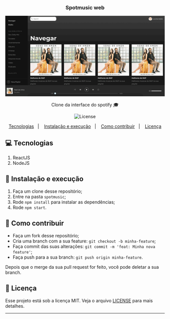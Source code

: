 <h3 align="center">
  Spotmusic web
</h3>
<p align="center">
   <img alt="License" src="Screen%20Recording%202020-03-26%20at%2009.19%20PM.gif">
</p>

<p align="center">Clone da interface do spotify 🎓</p>

<p align="center">
  <img alt="License" src="https://img.shields.io/badge/license-MIT-%2304D361">
</p>

<p align="center">
  <a href="#-Tecnologias">Tecnologias</a>&nbsp;&nbsp;&nbsp;|&nbsp;&nbsp;&nbsp;
  <a href="#-instalacao-e-execução">Instalação e execução</a>&nbsp;&nbsp;&nbsp;|&nbsp;&nbsp;&nbsp;
  <a href="#-como-contribuir">Como contribuir</a>&nbsp;&nbsp;&nbsp;|&nbsp;&nbsp;&nbsp;
  <a href="#memo-licença">Licença</a>
</p>


## 💻 Tecnologias
1. ReactJS
2. NodeJS

## 🚀 Instalação e execução
1. Faça um clone desse repositório;
2. Entre na pasta `spotmusic`;
3. Rode `npm install` para instalar as dependências;
4. Rode `npm start`.

## 🤔 Como contribuir

- Faça um fork desse repositório;
- Cria uma branch com a sua feature: `git checkout -b minha-feature`;
- Faça commit das suas alterações: `git commit -m 'feat: Minha nova feature'`;
- Faça push para a sua branch: `git push origin minha-feature`.

Depois que o merge da sua pull request for feito, você pode deletar a sua branch.

## :memo: Licença

Esse projeto está sob a licença MIT. Veja o arquivo [LICENSE](LICENSE.md) para mais detalhes.

---
